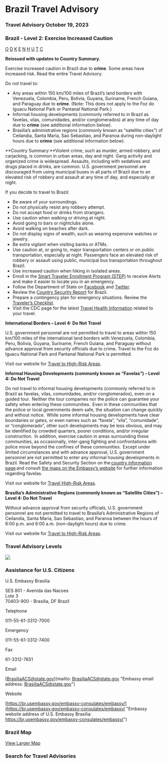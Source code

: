 # Brazil Travel Advisory

### Travel Advisory October 19, 2023

### Brazil - Level 2: Exercise Increased Caution

[O](javascript:void(0); "Tool Tip: Other")
[D](javascript:void(0); "Tool Tip: Wrongful Detention")
[K](javascript:void(0); "Tool Tip: Kidnap and Hostage")
[E](javascript:void(0); "Tool Tip: Event")
[N](javascript:void(0); "Tool Tip: Disaster")
[H](javascript:void(0); "Tool Tip: Health")
[U](javascript:void(0); "Tool Tip: Civil Unrest")
[T](javascript:void(0); "Tool Tip: Terrorism")
[C](javascript:void(0); "Tool Tip: Crimes")

**Reissued with updates to Country Summary.**

Exercise increased caution in Brazil due to **crime**. Some areas have increased risk. Read the entire Travel Advisory.

Do not travel to:

* Any areas within 150 km/100 miles of Brazil’s land borders with Venezuela, Colombia, Peru, Bolivia, Guyana, Suriname, French Guiana, and Paraguay due to **crime**. (Note: This does not apply to the Foz do Iguacu National Park or Pantanal National Park.)
* Informal housing developments (commonly referred to in Brazil as favelas, vilas, comunidades, and/or conglomerados) at any time of day due to **crime** (see additional information below).
* Brasilia’s administrative regions (commonly known as “satellite cities”) of Ceilandia, Santa Maria, Sao Sebastiao, and Paranoa during non-daylight hours due to **crime** (see additional information below).

**Country Summary:**Violent crime, such as murder, armed robbery, and carjacking, is common in urban areas, day and night. Gang activity and organized crime is widespread. Assaults, including with sedatives and drugs placed in drinks, are common. U.S. government personnel are discouraged from using municipal buses in all parts of Brazil due to an elevated risk of robbery and assault at any time of day, and especially at night.

If you decide to travel to Brazil:

* Be aware of your surroundings.
* Do not physically resist any robbery attempt.
* Do not accept food or drinks from strangers.
* Use caution when walking or driving at night.
* Avoid going to bars or nightclubs alone.
* Avoid walking on beaches after dark.
* Do not display signs of wealth, such as wearing expensive watches or jewelry.
* Be extra vigilant when visiting banks or ATMs.
* Use caution at, or going to, major transportation centers or on public transportation, especially at night. Passengers face an elevated risk of robbery or assault using public, municipal bus transportation throughout Brazil.
* Use increased caution when hiking in isolated areas.
* Enroll in the [Smart Traveler Enrollment Program (STEP)](https://step.state.gov/) to receive Alerts and make it easier to locate you in an emergency.
* Follow the Department of State on [Facebook](https://www.facebook.com/travelgov) and [Twitter](https://twitter.com/StateDept?ref_src=twsrc%5Egoogle%7Ctwcamp%5Eserp%7Ctwgr%5Eauthor).
* Review the [Country Security Report](https://www.osac.gov/Content/Browse/Report?subContentTypes=Country%20Security%20Report) for Brazil.
* Prepare a contingency plan for emergency situations. Review the [Traveler’s Checklist](https://travel.state.gov/content/passports/en/go/checklist.html).
* Visit the CDC page for the latest [Travel Health Information](https://wwwnc.cdc.gov/travel/destinations/list) related to your travel.

**International Borders – Level 4: Do Not Travel**

U.S. government personnel are not permitted to travel to areas within 150 km/100 miles of the international land borders with Venezuela, Colombia, Peru, Bolivia, Guyana, Suriname, French Guiana, and Paraguay without advance approval from security officials due to crime. Travel to the Foz do Iguacu National Park and Pantanal National Park is permitted.

Visit our website for [Travel to High-Risk Areas](https://travel.state.gov/content/passports/en/go/TraveltoHighRiskAreas.html).

**Informal Housing Developments (commonly known as “Favelas”) – Level 4: Do Not Travel**

Do not travel to informal housing developments (commonly referred to in Brazil as favelas, vilas, comunidades, and/or conglomerados), even on a guided tour.  Neither the tour companies nor the police can guarantee your safety when entering these communities.  Even in these communities that the police or local governments deem safe, the situation can change quickly and without notice.  While some informal housing developments have clear boundaries or gates, or even names such as “favela”, “vila”, “comunidade”, or “conglomerado”, other such developments may be less obvious, and may be identified by crowded quarters, poorer conditions, and/or irregular construction.  In addition, exercise caution in areas surrounding these communities, as occasionally, inter-gang fighting and confrontations with police move beyond the confines of these communities.  Except under limited circumstances and with advance approval, U.S. government personnel are not permitted to enter any informal housing developments in Brazil. Read the Safety and Security Section on the [country information page](https://travel.state.gov/content/travel/en/international-travel/International-Travel-Country-Information-Pages/Brazil.html) and consult [the maps on the Embassy’s website](https://br.usembassy.gov/maps-of-u-s-citizen-caution-areas/) for further information regarding favelas.

Visit our website for [Travel High-Risk Areas](https://travel.state.gov/content/passports/en/go/TraveltoHighRiskAreas.html).

**Brasilia’s Administrative Regions (commonly known as “Satellite Cities”) – Level 4: Do Not Travel**

Without advance approval from security officials, U.S. government personnel are not permitted to travel to Brasilia’s Administrative Regions of Ceilandia, Santa Maria, Sao Sebastiao, and Paranoa between the hours of 6:00 p.m. and 6:00 a.m. (non-daylight hours) due to crime.

Visit our website for [Travel to High-Risk Areas](https://travel.state.gov/content/passports/en/go/TraveltoHighRiskAreas.html).

### Travel Advisory Levels

[![](/content/dam/NEWTravelAssets/images/travel-levelv1.svg)](/content/travel/en/international-travel/before-you-go/about-our-new-products.html "Travel Advisory Levels")

### Assistance for U.S. Citizens

U.S. Embassy Brasilia

SES 801 - Avenida das Nacoes  
Lote 3  
70403-900 - Brasília, DF Brazil

Telephone

011-55-61-3312-7000

Emergency

011-55-61-3312-7400

Fax

61-3312-7651

Email

[BrasiliaACS@state.gov](mailto: BrasiliaACS@state.gov "Embassy email address: BrasiliaACS@state.gov")

Website

[https://br.usembassy.gov/embassy-consulates/embassy/](https://br.usembassy.gov/embassy-consulates/embassy/ "Embassy website address of U.S. Embassy Brasilia: https://br.usembassy.gov/embassy-consulates/embassy/")

### Brazil Map

[View Larger Map](https://travelmaps.state.gov/TSGMap/?extent=-86.535431671,-29.626764305,-20.04452787,3.833882153 "Map of Brazil")



### Search for Travel Advisories